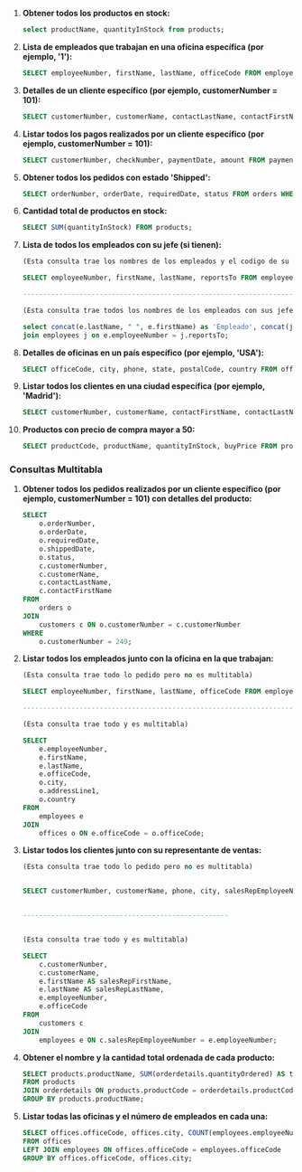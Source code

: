 1. **Obtener todos los productos en stock:**

   ```sql
   select productName, quantityInStock from products;
   ```

2. **Lista de empleados que trabajan en una oficina específica (por ejemplo, '1'):**

   ```sql
   SELECT employeeNumber, firstName, lastName, officeCode FROM employees WHERE officeCode = 1;
   ```

3. **Detalles de un cliente específico (por ejemplo, customerNumber = 101):**

   ```sql
   SELECT customerNumber, customerName, contactLastName, contactFirstName, phone, addressLine1, addressLine2,  city, state, postalCode, country, salesRepEmployeeNumber,creditLimit FROM customers WHERE customerNumber = 249;
   ```

4. **Listar todos los pagos realizados por un cliente específico (por ejemplo, customerNumber = 101):**

   ```sql
   SELECT customerNumber, checkNumber, paymentDate, amount FROM payments WHERE customerNumber = 249;
   ```

5. **Obtener todos los pedidos con estado 'Shipped':**

   ```sql
   SELECT orderNumber, orderDate, requiredDate, status FROM orders WHERE status = 'Shipped';
   ```

6. **Cantidad total de productos en stock:**

   ```sql
   SELECT SUM(quantityInStock) FROM products;
   ```

7. **Lista de todos los empleados con su jefe (si tienen):**

   ```sql
   (Esta consulta trae los nombres de los empleados y el codigo de su respectivo jefe)
   
   SELECT employeeNumber, firstName, lastName, reportsTo FROM employees WHERE reportsTo NOT IN ('NULL') ORDER BY firstName;
   
   -----------------------------------------------------------------------------------------------------------------------
   
   (Esta consulta trae todos los nombres de los empleados con sus jefes) 
   
   select concat(e.lastName, " ", e.firstName) as 'Empleado', concat(j.lastName," ", j.firstName) as 'Jefe'  from employees e
   join employees j on e.employeeNumber = j.reportsTo;
   ```

8. **Detalles de oficinas en un país específico (por ejemplo, 'USA'):**

   ```sql
   SELECT officeCode, city, phone, state, postalCode, country FROM offices WHERE country = 'JAPAN';
   ```

9. **Listar todos los clientes en una ciudad específica (por ejemplo, 'Madrid'):**

   ```sql
   SELECT customerNumber, customerName, contactFirstName, contactLastName, city FROM customers WHERE city = 'NYC';
   ```

10. **Productos con precio de compra mayor a 50:**

    ```sql
    SELECT productCode, productName, quantityInStock, buyPrice FROM products WHERE buyPrice > 50;
    ```

### Consultas Multitabla

1. **Obtener todos los pedidos realizados por un cliente específico (por ejemplo, customerNumber = 101) con detalles del producto:**

   ```sql
   SELECT 
       o.orderNumber,
       o.orderDate,
       o.requiredDate,
       o.shippedDate,
       o.status,
       c.customerNumber,
       c.customerName,
       c.contactLastName,
       c.contactFirstName
   FROM 
       orders o
   JOIN 
       customers c ON o.customerNumber = c.customerNumber
   WHERE 
       o.customerNumber = 249;
   
   ```
   
2. **Listar todos los empleados junto con la oficina en la que trabajan:**

   ```sql
   (Esta consulta trae todo lo pedido pero no es multitabla) 
   
   SELECT employeeNumber, firstName, lastName, officeCode FROM employees;
   
   -----------------------------------------------------------------------------------------------------------
   
   (Esta consulta trae todo y es multitabla) 
   
   SELECT 
       e.employeeNumber,
       e.firstName,
       e.lastName,
       e.officeCode,
       o.city,
       o.addressLine1,
       o.country
   FROM 
       employees e
   JOIN 
       offices o ON e.officeCode = o.officeCode;
   
   ```

3. **Listar todos los clientes junto con su representante de ventas:**

   ```sql
   (Esta consulta trae todo lo pedido pero no es multitabla) 
   
   
   SELECT customerNumber, customerName, phone, city, salesRepEmployeeNumber FROM customers;
   
   
   ---------------------------------------------------
   
   
   (Esta consulta trae todo y es multitabla) 
   
   SELECT 
       c.customerNumber,
       c.customerName,
       e.firstName AS salesRepFirstName,
       e.lastName AS salesRepLastName,
       e.employeeNumber,
       e.officeCode
   FROM 
       customers c
   JOIN 
       employees e ON c.salesRepEmployeeNumber = e.employeeNumber;
   
   ```

4. **Obtener el nombre y la cantidad total ordenada de cada producto:**

   ```sql
   SELECT products.productName, SUM(orderdetails.quantityOrdered) AS total_ordered
   FROM products
   JOIN orderdetails ON products.productCode = orderdetails.productCode
   GROUP BY products.productName;
   
   ```
   
5. **Listar todas las oficinas y el número de empleados en cada una:**

   ```sql
   SELECT offices.officeCode, offices.city, COUNT(employees.employeeNumber) AS numEmpleados
   FROM offices
   LEFT JOIN employees ON offices.officeCode = employees.officeCode
   GROUP BY offices.officeCode, offices.city;
   
   ```